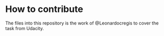 # How to contribute

The files into this repository is the work of @Leonardocregis to cover the task from Udacity.
